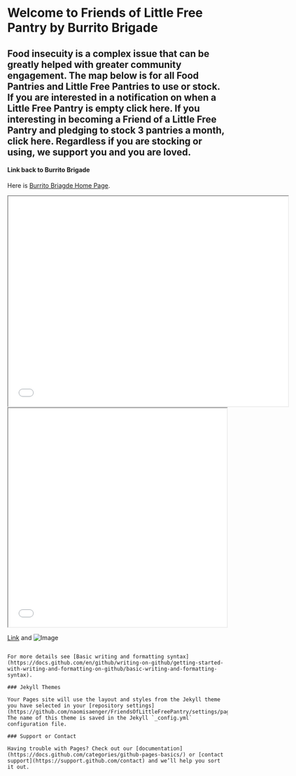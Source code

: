 # Welcome to Friends of Little Free Pantry by Burrito Brigade
 

## Food insecuity is a complex issue that can be greatly helped with greater community engagement. The map below is for all Food Pantries and Little Free Pantries to use or stock. If you are interested in a notification on when a Little Free Pantry is empty click here. If you interesting in becoming a Friend of a Little Free Pantry and pledging to stock 3 pantries a month, click here. Regardless if you are stocking or using, we support you and you are loved. 

#### Link back to Burrito Brigade
Here is [Burrito Briagde Home Page](https://burritobrigade.org/).



<iframe src="Little Free Pantries - Eugene & Springfield - Google My Maps.html
Go to file" width="640" height="480"></iframe> 

<iframe src="Little Free Pantries - Eugene & Springfield - Google My Maps.html" height="500" width="500"></iframe> 

[Link](url) and ![Image](src)
```

For more details see [Basic writing and formatting syntax](https://docs.github.com/en/github/writing-on-github/getting-started-with-writing-and-formatting-on-github/basic-writing-and-formatting-syntax).

### Jekyll Themes

Your Pages site will use the layout and styles from the Jekyll theme you have selected in your [repository settings](https://github.com/naomisaenger/FriendsOfLittleFreePantry/settings/pages). The name of this theme is saved in the Jekyll `_config.yml` configuration file.

### Support or Contact

Having trouble with Pages? Check out our [documentation](https://docs.github.com/categories/github-pages-basics/) or [contact support](https://support.github.com/contact) and we’ll help you sort it out.


